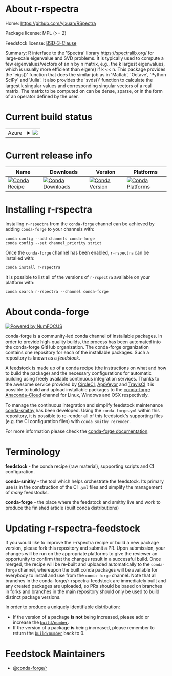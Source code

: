 About r-rspectra
================

Home: https://github.com/yixuan/RSpectra

Package license: MPL (>= 2)

Feedstock license: [BSD-3-Clause](https://github.com/conda-forge/r-rspectra-feedstock/blob/master/LICENSE.txt)

Summary: R interface to the 'Spectra' library <https://spectralib.org/> for large-scale eigenvalue and SVD problems. It is typically used to compute a few eigenvalues/vectors of an n by n matrix, e.g., the k largest eigenvalues, which is usually more efficient than eigen() if k << n. This package provides the 'eigs()' function that does the similar job as in 'Matlab', 'Octave', 'Python SciPy' and 'Julia'. It also provides the 'svds()' function to calculate the largest k singular values and corresponding singular vectors of a real matrix. The matrix to be computed on can be dense, sparse, or in the form of an operator defined by the user.

Current build status
====================


<table>
    
  <tr>
    <td>Azure</td>
    <td>
      <details>
        <summary>
          <a href="https://dev.azure.com/conda-forge/feedstock-builds/_build/latest?definitionId=1572&branchName=master">
            <img src="https://dev.azure.com/conda-forge/feedstock-builds/_apis/build/status/r-rspectra-feedstock?branchName=master">
          </a>
        </summary>
        <table>
          <thead><tr><th>Variant</th><th>Status</th></tr></thead>
          <tbody><tr>
              <td>linux_64_r_base4.0</td>
              <td>
                <a href="https://dev.azure.com/conda-forge/feedstock-builds/_build/latest?definitionId=1572&branchName=master">
                  <img src="https://dev.azure.com/conda-forge/feedstock-builds/_apis/build/status/r-rspectra-feedstock?branchName=master&jobName=linux&configuration=linux_64_r_base4.0" alt="variant">
                </a>
              </td>
            </tr><tr>
              <td>linux_64_r_base4.1</td>
              <td>
                <a href="https://dev.azure.com/conda-forge/feedstock-builds/_build/latest?definitionId=1572&branchName=master">
                  <img src="https://dev.azure.com/conda-forge/feedstock-builds/_apis/build/status/r-rspectra-feedstock?branchName=master&jobName=linux&configuration=linux_64_r_base4.1" alt="variant">
                </a>
              </td>
            </tr><tr>
              <td>osx_64_r_base4.0</td>
              <td>
                <a href="https://dev.azure.com/conda-forge/feedstock-builds/_build/latest?definitionId=1572&branchName=master">
                  <img src="https://dev.azure.com/conda-forge/feedstock-builds/_apis/build/status/r-rspectra-feedstock?branchName=master&jobName=osx&configuration=osx_64_r_base4.0" alt="variant">
                </a>
              </td>
            </tr><tr>
              <td>osx_64_r_base4.1</td>
              <td>
                <a href="https://dev.azure.com/conda-forge/feedstock-builds/_build/latest?definitionId=1572&branchName=master">
                  <img src="https://dev.azure.com/conda-forge/feedstock-builds/_apis/build/status/r-rspectra-feedstock?branchName=master&jobName=osx&configuration=osx_64_r_base4.1" alt="variant">
                </a>
              </td>
            </tr><tr>
              <td>win_64_r_base4.0</td>
              <td>
                <a href="https://dev.azure.com/conda-forge/feedstock-builds/_build/latest?definitionId=1572&branchName=master">
                  <img src="https://dev.azure.com/conda-forge/feedstock-builds/_apis/build/status/r-rspectra-feedstock?branchName=master&jobName=win&configuration=win_64_r_base4.0" alt="variant">
                </a>
              </td>
            </tr><tr>
              <td>win_64_r_base4.1</td>
              <td>
                <a href="https://dev.azure.com/conda-forge/feedstock-builds/_build/latest?definitionId=1572&branchName=master">
                  <img src="https://dev.azure.com/conda-forge/feedstock-builds/_apis/build/status/r-rspectra-feedstock?branchName=master&jobName=win&configuration=win_64_r_base4.1" alt="variant">
                </a>
              </td>
            </tr>
          </tbody>
        </table>
      </details>
    </td>
  </tr>
</table>

Current release info
====================

| Name | Downloads | Version | Platforms |
| --- | --- | --- | --- |
| [![Conda Recipe](https://img.shields.io/badge/recipe-r--rspectra-green.svg)](https://anaconda.org/conda-forge/r-rspectra) | [![Conda Downloads](https://img.shields.io/conda/dn/conda-forge/r-rspectra.svg)](https://anaconda.org/conda-forge/r-rspectra) | [![Conda Version](https://img.shields.io/conda/vn/conda-forge/r-rspectra.svg)](https://anaconda.org/conda-forge/r-rspectra) | [![Conda Platforms](https://img.shields.io/conda/pn/conda-forge/r-rspectra.svg)](https://anaconda.org/conda-forge/r-rspectra) |

Installing r-rspectra
=====================

Installing `r-rspectra` from the `conda-forge` channel can be achieved by adding `conda-forge` to your channels with:

```
conda config --add channels conda-forge
conda config --set channel_priority strict
```

Once the `conda-forge` channel has been enabled, `r-rspectra` can be installed with:

```
conda install r-rspectra
```

It is possible to list all of the versions of `r-rspectra` available on your platform with:

```
conda search r-rspectra --channel conda-forge
```


About conda-forge
=================

[![Powered by NumFOCUS](https://img.shields.io/badge/powered%20by-NumFOCUS-orange.svg?style=flat&colorA=E1523D&colorB=007D8A)](http://numfocus.org)

conda-forge is a community-led conda channel of installable packages.
In order to provide high-quality builds, the process has been automated into the
conda-forge GitHub organization. The conda-forge organization contains one repository
for each of the installable packages. Such a repository is known as a *feedstock*.

A feedstock is made up of a conda recipe (the instructions on what and how to build
the package) and the necessary configurations for automatic building using freely
available continuous integration services. Thanks to the awesome service provided by
[CircleCI](https://circleci.com/), [AppVeyor](https://www.appveyor.com/)
and [TravisCI](https://travis-ci.com/) it is possible to build and upload installable
packages to the [conda-forge](https://anaconda.org/conda-forge)
[Anaconda-Cloud](https://anaconda.org/) channel for Linux, Windows and OSX respectively.

To manage the continuous integration and simplify feedstock maintenance
[conda-smithy](https://github.com/conda-forge/conda-smithy) has been developed.
Using the ``conda-forge.yml`` within this repository, it is possible to re-render all of
this feedstock's supporting files (e.g. the CI configuration files) with ``conda smithy rerender``.

For more information please check the [conda-forge documentation](https://conda-forge.org/docs/).

Terminology
===========

**feedstock** - the conda recipe (raw material), supporting scripts and CI configuration.

**conda-smithy** - the tool which helps orchestrate the feedstock.
                   Its primary use is in the construction of the CI ``.yml`` files
                   and simplify the management of *many* feedstocks.

**conda-forge** - the place where the feedstock and smithy live and work to
                  produce the finished article (built conda distributions)


Updating r-rspectra-feedstock
=============================

If you would like to improve the r-rspectra recipe or build a new
package version, please fork this repository and submit a PR. Upon submission,
your changes will be run on the appropriate platforms to give the reviewer an
opportunity to confirm that the changes result in a successful build. Once
merged, the recipe will be re-built and uploaded automatically to the
`conda-forge` channel, whereupon the built conda packages will be available for
everybody to install and use from the `conda-forge` channel.
Note that all branches in the conda-forge/r-rspectra-feedstock are
immediately built and any created packages are uploaded, so PRs should be based
on branches in forks and branches in the main repository should only be used to
build distinct package versions.

In order to produce a uniquely identifiable distribution:
 * If the version of a package **is not** being increased, please add or increase
   the [``build/number``](https://docs.conda.io/projects/conda-build/en/latest/resources/define-metadata.html#build-number-and-string).
 * If the version of a package **is** being increased, please remember to return
   the [``build/number``](https://docs.conda.io/projects/conda-build/en/latest/resources/define-metadata.html#build-number-and-string)
   back to 0.

Feedstock Maintainers
=====================

* [@conda-forge/r](https://github.com/conda-forge/r/)

